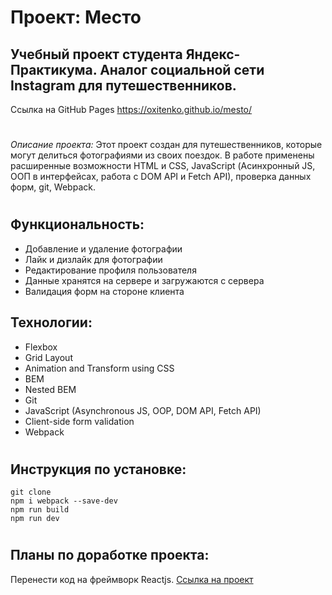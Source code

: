 # Проект: Место

## Учебный проект студента Яндекс-Практикума. Аналог социальной сети Instagram для путешественников.

Ссылка на GitHub Pages https://oxitenko.github.io/mesto/

#

_Описание проекта:_ Этот проект создан для путешественников, которые могут делиться фотографиями из своих поездок. В работе применены расширенные возможности HTML и CSS, JavaScript (Асинхронный JS, ООП в интерфейсах, работа с DOM API и Fetch API), проверка данных форм, git, Webpack. 

#

## Функциональность:

- Добавление и удаление фотографии 
- Лайк и дизлайк для фотографии 
- Редактирование профиля пользователя 
- Данные хранятся на сервере и загружаются с сервера 
- Валидация форм на стороне клиента

 ## Технологии:
 
- Flexbox
- Grid Layout
- Animation and Transform using CSS
- BEM 
- Nested BEM
- Git
- JavaScript (Asynchronous JS, OOP, DOM API, Fetch API) 
- Client-side form validation 
- Webpack

#

## Инструкция по установке: 

```
git clone
npm i webpack --save-dev
npm run build
npm run dev

```
#

## Планы по доработке проекта: 
Перенести код на фреймворк Reactjs. [Ссылка на проект](https://github.com/oxitenko/mesto-react) 


